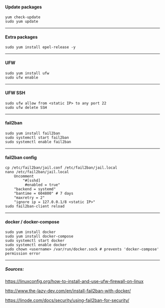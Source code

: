 #### Update packages 
    yum check-update
    sudo yum update
___
#### Extra packages
    sudo yum install epel-release -y
___
#### UFW 
    sudo yum install ufw
    sudo ufw enable
___
#### UFW SSH
    sudo ufw allow from <static IP> to any port 22
    sudo ufw delete SSH
___
#### fail2ban
    sudo yum install fail2ban
    sudo systemctl start fail2ban
    sudo systemctl enable fail2ban
___
#### fail2ban config   
    cp /etc/fail2ban/jail.conf /etc/fail2ban/jail.local
    nano /etc/fail2ban/jail.local
        Uncomment 
            "#[sshd]
             #enabled = true"
        "backend = systemd" 
        "bantime = 604800" # 7 days
        "maxretry = 2"
        "ignore ip = 127.0.0.1/8 <static IP>"  
    sudo fail2ban-client reload
___
#### docker / docker-compose
    sudo yum install docker
    sudo yum install docker-compose
    sudo systemctl start docker
    sudo systemctl enable docker
    sudo chown <username> /var/run/docker.sock # prevents 'docker-compose' permission error
___
##### Sources:
https://linuxconfig.org/how-to-install-and-use-ufw-firewall-on-linux

http://www.the-lazy-dev.com/en/install-fail2ban-with-docker/

https://linode.com/docs/security/using-fail2ban-for-security/
